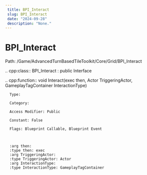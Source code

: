 ```yaml
---
 title: BPI_Interact
 slug: BPI_Interact
 date: "2024-09-28"
 description: "None."
---
```


BPI_Interact
=============

Path: /Game/AdvancedTurnBasedTileToolkit/Core/Grid/BPI_Interact

.. cpp:class:: BPI_Interact : public Interface

   .. cpp:function:: void Interact(exec then, Actor TriggeringActor, GameplayTagContainer InteractionType)

      Type: 

      Category: 

      Access Modifier: Public

      Constant: False

      Flags: Blueprint Callable, Blueprint Event

      

      :arg then: 
      :type then: exec
      :arg TriggeringActor: 
      :type TriggeringActor: Actor
      :arg InteractionType: 
      :type InteractionType: GameplayTagContainer


